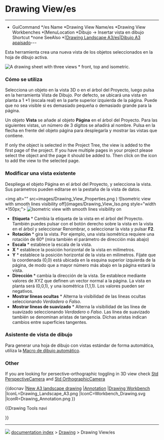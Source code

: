 # Drawing View/es
---
- GuiCommand   */es   Name   *Drawing View   Name/es   *Drawing View   Workbenches   *[MenuLocation   *Dibujo → Insertar vista en dibujo   Shortcut   *none   SeeAlso   *[[Drawing Landscape A3/es|Dibujo A3 apaisado](Drawing_Workbench/es___Dibujo]],_Complete.md)---


</div>

Esta herramienta crea una nueva vista de los objetos seleccionados en la hoja de dibujo activa.

<img alt="A drawing sheet with three views   * front, top and isometric." src=images/Drawing_Views.png  style="width   *500px;">


<div class="mw-translate-fuzzy">

### Cómo se utiliza 

Selecciona un objeto en la vista 3D o en el árbol del Proyecto, luego pulsa en la herramienta Vista de Dibujo. Por defecto, se ubicará una vista en planta a 1   *1 (escala real) en la parte superior izquierda de la página. Puede que no sea visible si es demasiado pequeña o demasiado grande para la página.


</div>

Un objeto **Vista** se añade al objeto **Página** en el árbol del Proyecto. Para las siguientes vistas, un número de 3 dígitos se añadirá al nombre. Pulsa en la flecha en frente del objeto página para desplegarla y mostrar las vistas que contiene.

If only the object is selected in the Project Tree, the view is added to the first page of the project. If you have multiple pages in your project please select the object and the page it should be added to. Then click on the icon to add the view to the selected page.

### Modificar una vista existente 

Despliega el objeto Página en el árbol del Proyecto, y selecciona la vista. Sus parámetros pueden editarse en la pestaña de la vista de datos.

<img alt="" src=images/Drawing_View_Properties.png‎ ) ![Isometric view with smooth lines visibility off](images/Drawing_View_Iso.png‎  style="width   *150px;"> <img alt="Isometric view with smooth lines visibility on" src=images/Drawing_View_Iso_SmoothLines.png‎‎  style="width   *150px;">

-   **Etiqueta**   * Cambia la etiqueta de la vista en el árbol del Proyecto. También puedes pulsar con el botón derecho sobre la vista en la vista en el árbol y seleccionar Renombrar, o seleccionar la vista y pulsar **F2**.
-   **Rotación**   * gira la vista. Por ejemplo, una vista isométrica requiere una rotación de 60º (mira también el parámetro de dirección más abajo)
-   **Escala**   * establece la escala de la vista.
-   **X**   * establece la posición horizontal de la vista en milimetros.
-   **Y**   * establece la posición horizontal de la vista en milimetros. Fíjate que la coordenada (0,0) está ubicada en la esquina superior izquierda de la página, de modo que a mayor número más abajo en la página estará la vista.
-   **Dirección**   * cambia la dirección de la vista. Se establece mediante valores de XYZ que definen un vector normal a la página. La vista en planta será (0,0,1), y una isométrica (1,1,1). Los valores pueden ser negativos.
-   **Mostrar líneas ocultas**   * Alterna la visibilidad de las líneas ocultas seleccionando *Verdadero* o *Falso*.
-   **Mostrar líneas de suavizado**   * Alterna la visibilidad de las línea de suavizado seleccionando *Verdadero* o *Falso*. Las línea de suavizado también se denominan aristas de tangencia. Dichas aristas indican cambios entre superficies tangentes.

### Asistente de vista de dibujo 

Para generar una hoja de dibujo con vistas estándar de forma automática, utiliza la [Macro de dibujo automático](Macro_Automatic_drawing/es.md).




### Other

If you are looking for persective-orthographic toggling in 3D view check [Std PerspectiveCamera](Std_PerspectiveCamera.md) and [Std OrthographicCamera](Std_OrthographicCamera.md)


{{docnav
|[New A3 landscape drawing](Drawing_Landscape_A3.md)
|[Annotation](Drawing_Annotation.md)
|[Drawing Workbench](Drawing_Workbench.md)
|IconL=Drawing_Landscape_A3.png
|IconC=Workbench_Drawing.svg
|IconR=Drawing_Annotation.png
}}


{{Drawing Tools navi

}}



---
![](images/Right_arrow.png) [documentation index](../README.md) > [Drawing](Drawing_Workbench.md) > Drawing View/es
